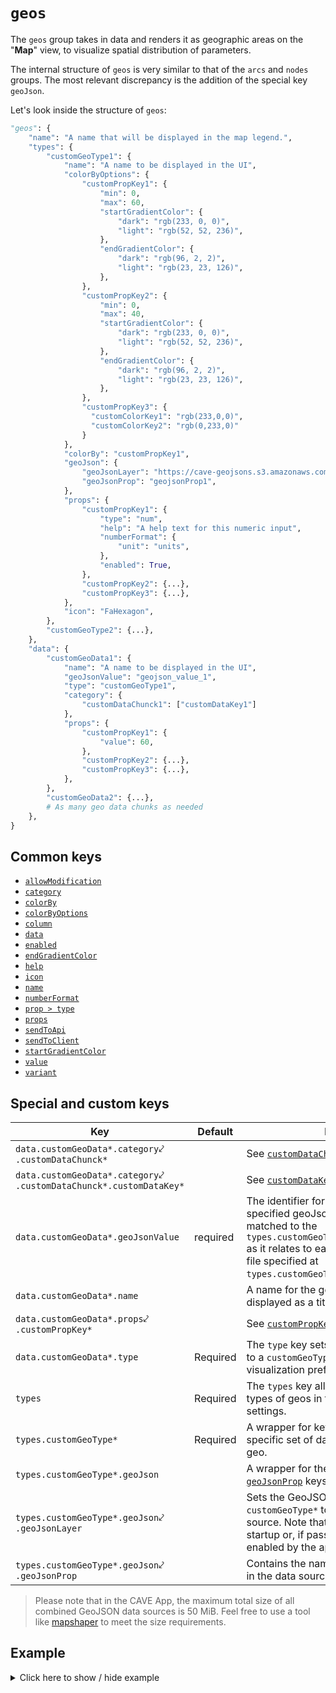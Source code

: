 # `geos`
The `geos` group takes in data and renders it as geographic areas on the "**Map**" view, to visualize spatial distribution of parameters.

The internal structure of `geos` is very similar to that of the `arcs` and `nodes` groups. The most relevant discrepancy is the addition of the special key `geoJson`.

Let's look inside the structure of `geos`:
```py
"geos": {
    "name": "A name that will be displayed in the map legend.",
    "types": {
        "customGeoType1": {
            "name": "A name to be displayed in the UI",
            "colorByOptions": {
                "customPropKey1": {
                    "min": 0,
                    "max": 60,
                    "startGradientColor": {
                        "dark": "rgb(233, 0, 0)",
                        "light": "rgb(52, 52, 236)",
                    },
                    "endGradientColor": {
                        "dark": "rgb(96, 2, 2)",
                        "light": "rgb(23, 23, 126)",
                    },
                },
                "customPropKey2": {
                    "min": 0,
                    "max": 40,
                    "startGradientColor": {
                        "dark": "rgb(233, 0, 0)",
                        "light": "rgb(52, 52, 236)",
                    },
                    "endGradientColor": {
                        "dark": "rgb(96, 2, 2)",
                        "light": "rgb(23, 23, 126)",
                    },
                },
                "customPropKey3": {
                  "customColorKey1": "rgb(233,0,0)",
                  "customColorKey2": "rgb(0,233,0)"
                }
            },
            "colorBy": "customPropKey1",
            "geoJson": {
                "geoJsonLayer": "https://cave-geojsons.s3.amazonaws.com/geojson_data_1.json",
                "geoJsonProp": "geojsonProp1",
            },
            "props": {
                "customPropKey1": {
                    "type": "num",
                    "help": "A help text for this numeric input",
                    "numberFormat": {
                        "unit": "units",
                    },
                    "enabled": True,
                },
                "customPropKey2": {...},
                "customPropKey3": {...},
            },
            "icon": "FaHexagon",
        },
        "customGeoType2": {...},
    },
    "data": {
        "customGeoData1": {
            "name": "A name to be displayed in the UI",
            "geoJsonValue": "geojson_value_1",
            "type": "customGeoType1",
            "category": {
                "customDataChunck1": ["customDataKey1"]
            },
            "props": {
                "customPropKey1": {
                    "value": 60,
                },
                "customPropKey2": {...},
                "customPropKey3": {...},
            },
        },
        "customGeoData2": {...},
        # As many geo data chunks as needed
    },
}
```

## Common keys
- [`allowModification`](../common_keys/common_keys.md#allowModification)
- [`category`](../common_keys/common_keys.md#category)
- [`colorBy`](../common_keys/common_keys.md#colorBy)
- [`colorByOptions`](../common_keys/common_keys.md#colorByOptions)
- [`column`](../common_keys/common_keys.md#column)
- [`data`](../common_keys/common_keys.md#data)
- [`enabled`](../common_keys/common_keys.md#enabled)
- [`endGradientColor`](../common_keys/common_keys.md#end-gradient)
- [`help`](../common_keys/props.md#help)
- [`icon`](../common_keys/common_keys.md#icon)
- [`name`](../common_keys/common_keys.md#name)
- [`numberFormat`](../common_keys/common_keys.md#number-format)
- [`prop > type`](../common_keys/props.md#prop-type)
- [`props`](../common_keys/common_keys.md#props-short)
- [`sendToApi`](../common_keys/common_keys.md#sendToApi)
- [`sendToClient`](../common_keys/common_keys.md#sendToClient)
- [`startGradientColor`](../common_keys/common_keys.md#start-gradient)
- [`value`](../common_keys/props.md#value)
- [`variant`](../common_keys/props.md#variant)

## Special and custom keys
Key | Default | Description
--- | ------- | -----------
`data.customGeoData*.category`&swarhk;<br>`.customDataChunck*` | | See [`customDataChunck*`](categories.md#customDataChunck).
`data.customGeoData*.category`&swarhk;<br>`.customDataChunck*.customDataKey*` | | See [`customDataKey*`](categories.md#customDataKey).
<a name="geojson-value">`data.customGeoData*.geoJsonValue`</a> | required | The identifier for this geo as identified in the specified geoJson object. This identifier is matched to the `types.customGeoType*.geoJson.geoJsonProp` as it relates to each geoJson object in the file specified at `types.customGeoType*.geoJson.geoJsonLayer`.
`data.customGeoData*.name` | | A name for the geo area that will be displayed as a title in the map modal.
`data.customGeoData*.props`&swarhk;<br>`.customPropKey*` | | See [`customPropKey*`](../common_keys/props.md#customPropKey).
`data.customGeoData*.type` | Required | The `type` key sets the type of `customGeoData*` to a `customGeoType*` key, to match specific visualization preferences for a geo.
`types` | Required | The `types` key allows you to define different types of geos in terms of styling and data viz settings.
<a name="geo-type">`types.customGeoType*`</a> | Required | A wrapper for key-value pairs that match a specific set of data viz preferences for a geo.
<a name="geoJson">`types.customGeoType*.geoJson`</a> | | A wrapper for the [`geoJsonLayer`](#geojson_layer) and [`geoJsonProp`](#geojson_prop) keys in a geo type.
<a name="geoJsonLayer">`types.customGeoType*.geoJson`&swarhk;<br>`.geoJsonLayer`</a> | | Sets the GeoJSON data source of `customGeoType*` to a URL of a GeoJSON data source. Note that this URL is fetched on app startup or, if passed later, when the layer is enabled by the app user.
<a name="geoJsonProp">`types.customGeoType*.geoJson`&swarhk;<br>`.geoJsonProp`</a> | | Contains the name of a [GeoJSON property](#https://datatracker.ietf.org/doc/html/rfc7946#section-1.5) in the data source specified in `geoJsonLayer`.

> Please note that in the CAVE App, the maximum total size of all combined GeoJSON data sources is 50 MiB. Feel free to use a tool like [mapshaper](https://mapshaper.org/) to meet the size requirements.

## Example

<details>
  <summary>Click here to show / hide example</summary>

```py
"geos": {
    "types": {
        "state": {
            "name": "State",
            "colorByOptions": {
                "numericPropExampleC": {
                    "min": 0,
                    "max": 300,
                    "startGradientColor": {
                        "dark": "rgb(100, 100, 100)",
                        "light": "rgb(200, 200, 200)",
                    },
                    "endGradientColor": {
                        "dark": "rgb(20, 205, 20)",
                        "light": "rgb(10, 100, 10)",
                    },
                }
            },
            "colorBy": "numericPropExampleC",
            "geoJson": {
                "geoJsonLayer": "https://geojsons.mitcave.com/world/world-states-provinces-md.json",
                "geoJsonProp": "code_hasc",
            },
            "icon": "BsHexagon",
            "props": {
                "numericPropExampleC": {
                    "name": "Numeric Prop Example C",
                    "type": "num",
                    "enabled": True,
                    "help": "Help with the example numeric prop for this State",
                    "numberFormat": {
                        "unit": "C units",
                    },
                },
            },
        },
        "country": {
            "name": "Country",
            "colorByOptions": {
                "numericPropExampleC": {
                    "min": 0,
                    "max": 800,
                    "startGradientColor": {
                        "dark": "rgb(100, 100, 100)",
                        "light": "rgb(200, 200, 200)",
                    },
                    "endGradientColor": {
                        "dark": "rgb(20, 205, 20)",
                        "light": "rgb(10, 100, 10)",
                    },
                }
            },
            "colorBy": "numericPropExampleC",
            "geoJson": {
                "geoJsonLayer": "https://geojsons.mitcave.com/world/countries-sm.json",
                "geoJsonProp": "FIPS_10",
            },
            "icon": "BsHexagon",
            "props": {
                "numericPropExampleC": {
                    "name": "Numeric Prop Example C",
                    "type": "num",
                    "enabled": True,
                    "help": "Help with the example numeric prop for this Country",
                    "numberFormat": {
                        "unit": "units",
                    },
                },
            },
        },
    },
    "data": {
        "geo1": {
            "name": "Ontario, Canada",
            "geoJsonValue": "CA.ON",
            "type": "state",
            "category": {"location": ["locCaOn"]},
            "props": {
                "numericPropExampleC": {
                    "value": 50,
                }
            },
        },
        "geo2": {
            "name": "Michigan, USA",
            "geoJsonValue": "US.MI",
            "type": "state",
            "category": {"location": ["locUsMi"]},
            "props": {
                "numericPropExampleC": {
                    "value": 300,
                }
            },
        },
        "geo3": {
            "name": "Massachusetts, USA",
            "geoJsonValue": "US.MA",
            "type": "state",
            "category": {"location": ["locUsMi"]},
            "props": {
                "numericPropExampleC": {
                    "value": 250,
                }
            },
        },
        "geo4": {
            "name": "Florida, USA",
            "geoJsonValue": "US.FL",
            "type": "state",
            "category": {"location": ["locUsMi"]},
            "props": {
                "numericPropExampleC": {
                    "value": 100,
                }
            },
        },
        "geo5": {
            "name": "Indiana, USA",
            "geoJsonValue": "US.FL",
            "type": "state",
            "category": {"location": ["locUsMi"]},
            "props": {
                "numericPropExampleC": {
                    "value": 200,
                }
            },
        },
        "geoCountry1": {
            "name": "Canada",
            "geoJsonValue": "CA",
            "type": "country",
            "category": {"location": ["locCaOn"]},
            "props": {
                "numericPropExampleC": {
                    "value": 50,
                }
            },
        },
        "geoCountry2": {
            "name": "USA",
            "geoJsonValue": "US",
            "type": "country",
            "category": {
                "location": [
                    "locUsFl",
                    "locUsMa",
                    "locUsIn",
                    "locUsMi",
                ]
            },
            "props": {
                "numericPropExampleC": {
                    "value": 800,
                }
            },
        },
    },
},
```
</details>
